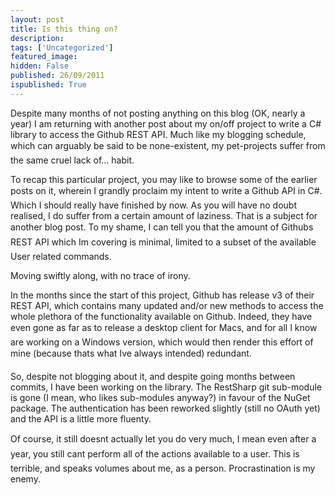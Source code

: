 ```yaml
---
layout: post
title: Is this thing on?
description: 
tags: ['Uncategorized']
featured_image: 
hidden: False
published: 26/09/2011
ispublished: True
---
```

Despite many months of not posting anything on this blog (OK, nearly a year) I am returning with another post about my on/off project to write a C# library to access the Github REST API. Much like my blogging schedule, which can arguably be said to be none-existent, my pet-projects suffer from the same cruel lack of... habit.

To recap this particular project, you may like to browse some of the earlier posts on it, wherein I grandly proclaim my intent to write a Github API in C#. Which I should really have finished by now. As you will have no doubt realised, I do suffer from a certain amount of laziness. That is a subject for another blog post. To my shame, I can tell you that the amount of Githubs REST API which Im covering is minimal, limited to a subset of the available User related commands.

Moving swiftly along, with no trace of irony.

In the months since the start of this project, Github has release v3 of their REST API, which contains many updated and/or new methods to access the whole plethora of the functionality available on Github. Indeed, they have even gone as far as to release a desktop client for Macs, and for all I know are working on a Windows version, which would then render this effort of mine (because thats what Ive always intended) redundant.

So, despite not blogging about it, and despite going months between commits, I have been working on the library. The RestSharp git sub-module is gone (I mean, who likes sub-modules anyway?) in favour of the NuGet package. The authentication has been reworked slightly (still no OAuth yet) and the API is a little more fluenty.

Of course, it still doesnt actually let you do very much, I mean even after a year, you still cant perform all of the actions available to a user. This is terrible, and speaks volumes about me, as a person. Procrastination is my enemy.
